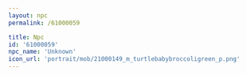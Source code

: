```yaml
---
layout: npc
permalink: /61000059

title: Npc
id: '61000059'
npc_name: 'Unknown'
icon_url: 'portrait/mob/21000149_m_turtlebabybroccoligreen_p.png'
---
```

